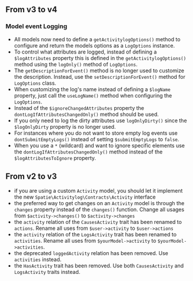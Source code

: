 ## From v3 to v4
### Model event Logging

- All models now need to define a `getActivitylogOptions()` method to configure and return the models options as a `LogOptions` instance.
- To control what attributes are logged, instead of defining a `$logAttributes` property this is defined in the `getActivitylogOptions()` method using the `logOnly()` method of `LogOptions`.
- The `getDescriptionForEvent()` method is no longer used to customize the description. Instead, use the `setDescriptionForEvent()` method for `LogOptions` class. 
- When customizing the log's name instead of defining a `$logName` property, just call the `useLogName()` method when configuring the `LogOptions`.
- Instead of the `$ignoreChangedAttributes` property the ` dontLogIfAttributesChangedOnly()` method should be used.
- If you only need to log the dirty attributes use `logOnlyDirty()` since the `$logOnlyDirty` property is no longer used.
- For instances where you do not want to store empty log events use `dontSubmitEmptyLogs()` instead of setting `$submitEmptyLogs` to `false`.
- When you use a `*` (wildcard) and want to ignore specific elements use the `dontLogIfAttributesChangedOnly()` method instead of the `$logAttributesToIgnore` property.

## From v2 to v3

- if you are using a custom `Activity` model, you should let it implement the new `Spatie\Activitylog\Contracts\Activity` interface
- the preferred way to get changes on an `Activity` model is through the `changes` property instead of the `changes()` function. Change all usages from
`$activity->changes()` to `$activity->changes`
- the `activity` relation of the `CausesActivity` trait has been renamed to `actions`.  Rename all uses from `$user->activity` to `$user->actions`
- the `activity` relation of the `LogsActivity` trait has been renamed to `activities`. Rename all uses from `$yourModel->activity` to `$yourModel->activities`.
- the deprecated `loggedActivity` relation has been removed. Use `activities` instead.
- the `HasActivity` trait has been removed. Use both `CausesActivity` and `LogsActivity` traits instead.
